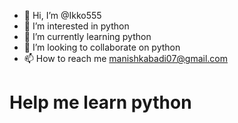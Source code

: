 - 👋 Hi, I’m @Ikko555
- 👀 I’m interested in python
- 🌱 I’m currently learning python 
- 💞️ I’m looking to collaborate on python 
- 📫 How to reach me manishkabadi07@gmail.com

<Print><h1>Help me learn python</h1></Print>
